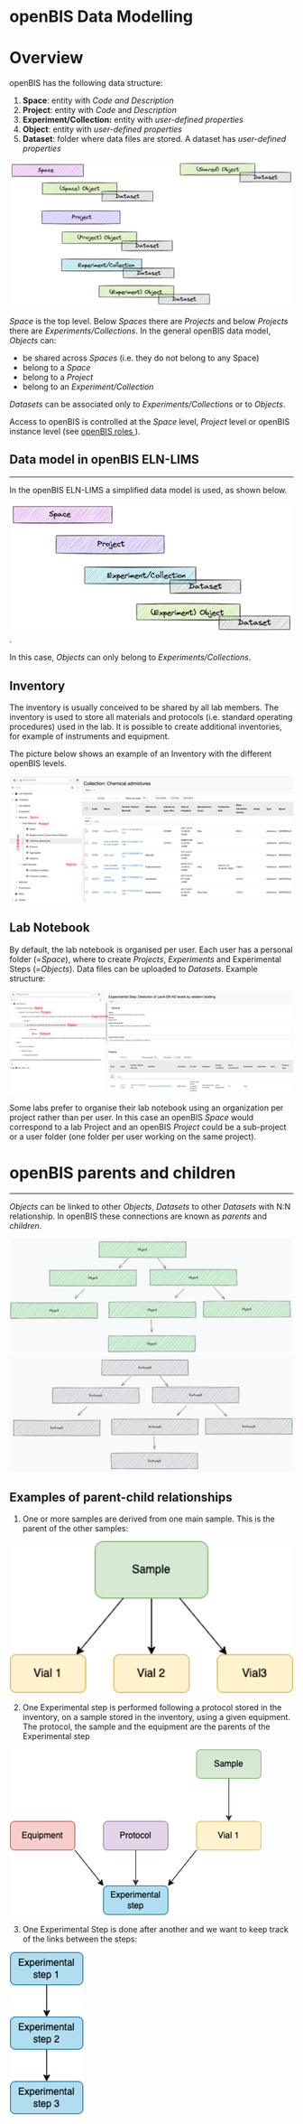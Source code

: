 openBIS Data Modelling
======================

# Overview

openBIS has the following data structure:

1.  **Space**: entity with *Code and *Description**
2.  **Project**: entity with *Code* and *Description*
3.  **Experiment/Collection:** entity with *user-defined properties*
4.  **Object**: entity with *user-defined properties* 
5.  **Dataset**: folder where data files are stored. A dataset has *user-defined properties*      
      
![image info](img/openbis-data-model-v3.png)


*Space* is the top level. Below *Spaces* there are *Projects* and below *Projects* there are *Experiments/Collections*. 
In the general openBIS data model, *Objects* can:
- be shared across *Spaces* (i.e. they do not belong to any Space)
- belong to a *Space*
- belong to a *Project*
- belong to an *Experiment/Collection*
  
*Datasets* can be associated only to *Experiments/Collections* or to *Objects*.  

Access to openBIS is controlled at the *Space* level, *Project* level or openBIS instance level (see [openBIS roles ](../general-admin-users/admins-documentation/user-registration.md#openbis-roles)).

  

## Data model in openBIS ELN-LIMS 
-------------------------------

In the openBIS ELN-LIMS a simplified data model is used, as shown below.  

![image info](img/ELN-data-model-v2.png). 

In this case, *Objects* can only belong to *Experiments/Collections*.




## Inventory

The inventory is usually conceived to be shared by all lab members. The
inventory is used to store all materials and protocols (i.e. standard
operating procedures) used in the lab. It is possible to create
additional inventories, for example of instruments and equipment.

The picture below shows an example of an Inventory with the different openBIS levels.  

![image info](img/inventory-data-model.png)




## Lab Notebook

By default, the lab notebook is organised per user. Each user has a
personal folder (=*Space*), where to create *Projects*, *Experiments*
and Experimental Steps (=*Objects*). Data files can be uploaded to *Datasets*. Example structure:

  
![image info](img/labnotebook-data-model.png)



  

Some labs prefer to organise their lab notebook using an organization
per project rather than per user. In this case an openBIS *Space* would
correspond to a lab Project and an openBIS *Project* could be a
sub-project or a user folder (one folder per user working on the same project). 
  

# openBIS parents and children
----------------------------

*Objects* can be linked to other *Objects*, *Datasets* to other *Datasets* with
N:N relationship. In openBIS these connections are known as *parents*
and *children*.

  

![image info](img/objects-parents-children.png)![image info](img/dataset-parents-children.png)



  

## Examples of parent-child relationships

1.  One or more samples are derived from one main sample. This is the
    parent of the other samples:  


![image info](img/sample-vials.png)
      
2.  One Experimental step is performed following a protocol stored in the
    inventory, on a sample stored in the inventory, using a given equipment. The protocol, the sample and the equipment are the parents of the Experimental step


![image info](img/exp-step-parents.png)

      
3.  One Experimental Step is done after another and we want to keep
    track of the links between the steps: 
    
     
![image info](img/exp-step-parents-children.png)
      



